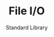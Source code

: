 ---
layout: page
menubar: docs_menu
title: File I/O
subtitle: Standard Library
show_sidebar: false
toc: true
---